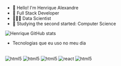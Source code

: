 - 👋 Hello! I'm Henrique Alexandre
- 💞️ Full Stack Developer
- 👨🏾‍🎓 Data Scientist
- 🌱 Studying the second started: Computer Science

![Henrique GitHub stats](https://github-readme-stats.vercel.app/api?username=Henrique-Moreno&show_icons=true&theme=radical)

- Tecnologias que eu uso no meu dia

<div style="display: inline_block"><br/>
  <img align="center" alt="html5" src="https://img.shields.io/badge/Node.js-43853D?style=for-the-badge&logo=node.js&logoColor=white" />
  <img align="center" alt="html5" src="https://img.shields.io/badge/TypeScript-007ACC?style=for-the-badge&logo=typescript&logoColor=white" />
  <img align="center" alt="html5" src="https://img.shields.io/badge/JavaScript-F7DF1E?style=for-the-badge&logo=javascript&logoColor=black" />
  <img align="center" alt="react" src="https://img.shields.io/badge/React-20232A?style=for-the-badge&logo=react&logoColor=61DAFB" />
  <img align="center" alt="html5" src="https://img.shields.io/badge/Sass-CC6699?style=for-the-badge&logo=sass&logoColor=whit" />
  </div>
